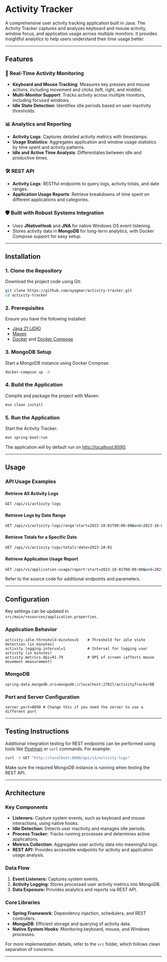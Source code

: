 # Activity Tracker

A comprehensive user activity tracking application built in Java.
The Activity Tracker captures and analyzes keyboard and mouse activity, window focus,
and application usage across multiple monitors. It provides insightful analytics to help users understand their time
usage better.

---

## Features

### 🎯 Real-Time Activity Monitoring

- **Keyboard and Mouse Tracking**: Measures key presses and mouse actions, including movement and clicks (left, right,
  and middle).
- **Multi-Monitor Support**: Tracks activity across multiple monitors, including focused windows.
- **Idle State Detection**: Identifies idle periods based on user inactivity thresholds.

### 📊 Analytics and Reporting

- **Activity Logs**: Captures detailed activity metrics with timestamps.
- **Usage Statistics**: Aggregates application and window usage statistics by time spent and activity patterns.
- **Idle and Active Time Analysis**: Differentiates between idle and productive times.

### 🛠 REST API

- **Activity Logs**: RESTful endpoints to query logs, activity totals, and date ranges.
- **Application Usage Reports**: Retrieve breakdowns of time spent on different applications and categories.

### 🛡 Built with Robust Systems Integration

- Uses **JNativeHook** and **JNA** for native Windows OS event listening.
- Stores activity data in **MongoDB** for long-term analytics, with Docker Compose support for easy setup.

---

## Installation

### 1. Clone the Repository

Download the project code using Git:
```bash
git clone https://github.com/ayagmar/activity-tracker.git
cd activity-tracker
```

### 2. Prerequisites

Ensure you have the following installed:

- [Java 21 (JDK)](https://adoptium.net/)
- [Maven](https://maven.apache.org/)
- [Docker](https://www.docker.com/) and [Docker Compose](https://docs.docker.com/compose/)

### 3. MongoDB Setup

Start a MongoDB instance using Docker Compose:
```bash
docker-compose up -d
```

### 4. Build the Application

Compile and package the project with Maven:
```bash
mvn clean install
```

### 5. Run the Application

Start the Activity Tracker:
```bash
mvn spring-boot:run
```

The application will by default run on [http://localhost:8090](http://localhost:8090).

---

## Usage

### API Usage Examples

#### Retrieve All Activity Logs

```bash
GET /api/v1/activity-logs
```

#### Retrieve Logs by Date Range

```bash
GET /api/v1/activity-logs/range?start=2023-10-01T00:00:00&end=2023-10-01T23:59:59
```

#### Retrieve Totals for a Specific Date

```bash
GET /api/v1/activity-logs/totals?date=2023-10-01
```

#### Retrieve Application Usage Report

```bash
GET /api/v1/application-usage/report?start=2023-10-01T00:00:00&end=2023-10-01T23:59:59
```

Refer to the source code for additional endpoints and parameters.

---

## Configuration

Key settings can be updated in `src/main/resources/application.properties`.

### Application Behavior
```properties
activity.idle.threshold-minutes=5    # Threshold for idle state detection (in minutes)
activity.logging.interval=1          # Interval for logging user activity (in minutes)
activity.metrics.dpi=91.79           # DPI of screen (affects mouse movement measurement)
```

### MongoDB
```properties
spring.data.mongodb.uri=mongodb://localhost:27017/activityTrackerDB
```

### Port and Server Configuration

```properties
server.port=8090 # Change this if you need the server to use a different port
```

---

## Testing Instructions

Additional integration testing for REST endpoints can be performed using tools like [Postman](https://www.postman.com/)
or `curl` commands. For example:

```bash
curl -X GET "http://localhost:8090/api/v1/activity-logs"
```

Make sure the required MongoDB instance is running when testing the REST API.

---

## Architecture

### Key Components

- **Listeners:** Capture system events, such as keyboard and mouse interactions, using native hooks.
- **Idle Detection:** Detects user inactivity and manages idle periods.
- **Process Tracker:** Tracks running processes and determines active applications.
- **Metrics Collection:** Aggregates user activity data into meaningful logs.
- **REST API:** Provides accessible endpoints for activity and application usage analysis.

### Data Flow

1. **Event Listeners:** Captures system events.
2. **Activity Logging:** Stores processed user activity metrics into MongoDB.
3. **Data Exposure:** Provides analytics and reports via REST API.

### Core Libraries

- **Spring Framework**: Dependency injection, schedulers, and REST controllers.
- **MongoDB**: Efficient storage and querying of activity data.
- **Native System Hooks**: Monitoring keyboard, mouse, and Windows processes.

For more implementation details, refer to the `src` folder, which follows clean separation of concerns.

---
